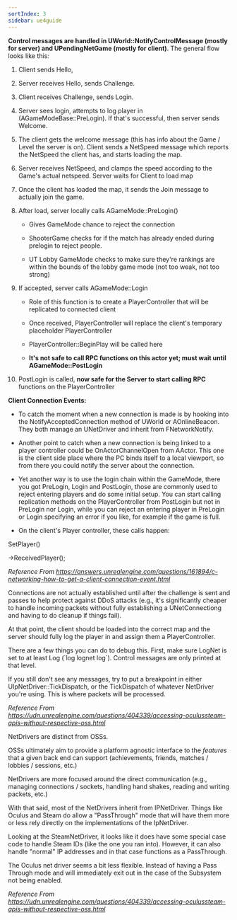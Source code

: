 ```yaml
---
sortIndex: 3
sidebar: ue4guide
---
```


**Control messages are handled in UWorld::NotifyControlMessage (mostly for server) and UPendingNetGame (mostly for client)**. The general flow looks like this:

1. Client sends Hello,

1. Server receives Hello, sends Challenge.

1. Client receives Challenge, sends Login.

1. Server sees login, attempts to log player in (AGameModeBase::PreLogin). If that's successful, then server sends Welcome.

1. The client gets the welcome message (this has info about the Game / Level the server is on). Client sends a NetSpeed message which reports the NetSpeed the client has, and starts loading the map.

1. Server receives NetSpeed, and clamps the speed according to the Game's actual netspeed. Server waits for Client to load map

1. Once the client has loaded the map, it sends the Join message to actually join the game.

1. After load, server locally calls AGameMode::PreLogin()

   - Gives GameMode chance to reject the connection

   - ShooterGame checks for if the match has already ended during prelogin to reject people.

   - UT Lobby GameMode checks to make sure they're rankings are within the bounds of the lobby game mode (not too weak, not too strong)

1. If accepted, server calls AGameMode::Login

   - Role of this function is to create a PlayerController that will be replicated to connected client

   - Once received, PlayerController will replace the client's temporary placeholder PlayerController

   - PlayerController::BeginPlay will be called here

   - **It's not safe to call RPC functions on this actor yet; must wait until AGameMode::PostLogin**

1. PostLogin is called, **now safe for the Server to start calling RPC** functions on the PlayerController

**Client Connection Events:**

- To catch the moment when a new connection is made is by hooking into the NotifyAcceptedConnection method of UWorld or AOnlineBeacon. They both manage an UNetDriver and inherit from FNetworkNotify.


- Another point to catch when a new connection is being linked to a player controller could be OnActorChannelOpen from AActor. This one is the client side place where the PC binds itself to a local viewport, so from there you could notify the server about the connection.


- Yet another way is to use the login chain within the GameMode, there you got PreLogin, Login and PostLogin, those are commonly used to reject entering players and do some initial setup. You can start calling replication methods on the PlayerController from PostLogin but not in PreLogin nor Login, while you can reject an entering player in PreLogin or Login specifying an error if you like, for example if the game is full.


- On the client's Player controller, these calls happen:

SetPlayer()

\->ReceivedPlayer();

*Reference From <https://answers.unrealengine.com/questions/161894/c-networking-how-to-get-a-client-connection-event.html>*

Connections are not actually established until after the challenge is sent and passes to help protect against DDoS attacks (e.g., it's significantly cheaper to handle incoming packets without fully establishing a UNetConnectiong and having to do cleanup if things fail).

At that point, the client should be loaded into the correct map and the server should fully log the player in and assign them a PlayerController.

There are a few things you can do to debug this. First, make sure LogNet is set to at least Log (\`log lognet log\`). Control messages are only printed at that level.

If you still don't see any messages, try to put a breakpoint in either UIpNetDriver::TickDispatch, or the TickDispatch of whatever NetDriver you're using. This is where packets will be processed.

*Reference From <https://udn.unrealengine.com/questions/404339/accessing-oculussteam-apis-without-respective-oss.html>*

NetDrivers are distinct from OSSs.

OSSs ultimately aim to provide a platform agnostic interface to the *features* that a given back end can support (achievements, friends, matches / lobbies / sessions, etc.)

NetDrivers are more focused around the direct communication (e.g., managing connections / sockets, handling hand shakes, reading and writing packets, etc.)

With that said, most of the NetDrivers inherit from IPNetDriver. Things like Oculus and Steam do allow a "PassThrough" mode that will have them more or less rely directly on the implementations of the IpNetDriver.

Looking at the SteamNetDriver, it looks like it does have some special case code to handle Steam IDs (like the one you ran into). However, it can also handle "normal" IP addresses and in that case functions as a PassThrough.

The Oculus net driver seems a bit less flexible. Instead of having a Pass Through mode and will immediately exit out in the case of the Subsystem not being enabled.

*Reference From <https://udn.unrealengine.com/questions/404339/accessing-oculussteam-apis-without-respective-oss.html>*
